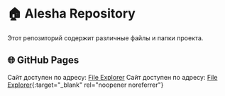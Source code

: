 # 🏠 Alesha Repository

Этот репозиторий содержит различные файлы и папки проекта.

## 🌐 GitHub Pages

Сайт доступен по адресу:
<a href="https://genlasas-cell.github.io/FileExplorer/" target="_blank" rel="noopener noreferrer">File Explorer</a>
Сайт доступен по адресу:
[File Explorer](https://genlasas-cell.github.io/FileExplorer/){:target="_blank" rel="noopener noreferrer"}
